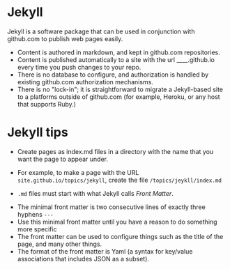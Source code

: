---
---

# Jekyll

Jekyll is a software package that can be used in conjunction with github.com to publish web pages easily.   

* Content is authored in markdown, and kept in github.com repositories.
* Content is published automatically to a site with the url ____.github.io every time you push changes to your repo.
* There is no database to configure, and authorization is handled by existing github.com authorization mechanisms.
* There is no "lock-in"; it is straightforward to migrate a Jekyll-based site to a platforms outside of github.com (for example, Heroku, or any host that supports Ruby.)

# Jekyll tips

* Create pages as index.md files in a directory with the name that you want the page to appear under.
 - For example, to make a page with the URL `site.github.io/topics/jekyll`, create the file `/topics/jeykll/index.md`
* `.md` files must start with what Jekyll calls *Front Matter*.  
 - The minimal front matter is two consecutive lines of exactly three hyphens `---`
 - Use this minimal front matter until you have a reason to do something more specific
 - The front matter can be used to configure things such as the title of the page, and many other things.
 - The format of the front matter is Yaml (a syntax for key/value associations that includes JSON as a subset).
